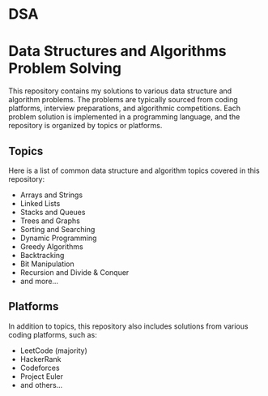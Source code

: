 # DSA
# Data Structures and Algorithms Problem Solving

This repository contains my solutions to various data structure and algorithm problems. The problems are typically sourced from coding platforms, interview preparations, and algorithmic competitions. Each problem solution is implemented in a programming language, and the repository is organized by topics or platforms.

## Topics

Here is a list of common data structure and algorithm topics covered in this repository:

- Arrays and Strings
- Linked Lists
- Stacks and Queues
- Trees and Graphs
- Sorting and Searching
- Dynamic Programming
- Greedy Algorithms
- Backtracking
- Bit Manipulation
- Recursion and Divide & Conquer
- and more...

## Platforms

In addition to topics, this repository also includes solutions from various coding platforms, such as:

- LeetCode (majority)
- HackerRank
- Codeforces
- Project Euler
- and others...


